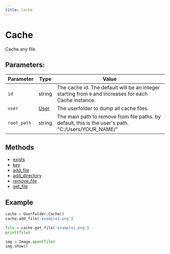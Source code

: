 ```yaml
---
title: Cache
---
```


# Cache

Cache any file.

## Parameters:

| Parameter   | Type                     | Value                                                                                                 |
| ----------- | ------------------------ | ----------------------------------------------------------------------------------------------------- |
| `id`        | string                   | The cache id. The default will be an integer starting from `0` and increases for each Cache instance. |
| `user`      | [User](/userfolder/User) | The userfolder to dump all cache files.                                                               |
| `root_path` | string                   | The main path to remove from file paths. by default, this is the user's path. "C:/Users/YOUR_NAME/"   |

## Methods

- [exists](#exists)
- [key](#key)
- [add_file](#add_file)
- [add_directory](#add_directory)
- [remove_file](#remove_file)
- [get_file](#get_file)

## Example

```py
cache = UserFolder.Cache()
cache.add_file('example1.png')

file = cache.get_file('example1.png')
print(file)

img = Image.open(file)
img.show()
```
